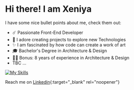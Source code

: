 # Hi there! I am Xeniya

I have some nice bullet points about me, check them out:

- :comet: Passionate Front-End Developer
- :smiling_face_with_three_hearts: I adore creating projects to explore new Technologies
- :sparkles: I am fascinated by how code can create a work of art
- :mortar_board: Bachelor's Degree in Architecture & Design
- :woman_artist: Bonus: 8 years of experience in Architecture & Design
- TBC
...


[![My Skills](https://skillicons.dev/icons?i=css,html,js,react)](https://skillicons.dev)

Reach me on
[Linkedin](https://www.linkedin.com/in/xeniya-dobrogorskaya/){:target="_blank" rel="noopener"}
